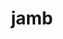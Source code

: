 ---
category: 4-letters
denotation: null
name: jamb
reference_link: https://www.etymonline.com/word/jamb
root_language: null
root_name: null
title: jamb
type: free
word_sums:
- respelling: jamb
  sum: 'Jamb + '
---